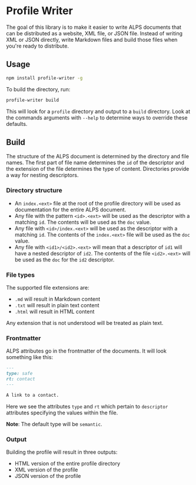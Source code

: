 # Profile Writer

The goal of this library is to make it easier to write ALPS documents that can be distributed as a website, XML file, or JSON file. Instead of writing XML or JSON directly, write Markdown files and build those files when you're ready to distribute.

## Usage

```sh
npm install profile-writer -g
```

To build the directory, run:

```sh
profile-writer build
```

This will look for a `profile` directory and output to a `build` directory. Look at the commands arguments with `--help` to determine ways to override these defaults.

## Build

The structure of the ALPS document is determined by the directory and file names. The first part of file name determines the `id` of the descriptor and the extension of the file determines the type of content. Directories provide a way for nesting descriptors.

### Directory structure

- An `index.<ext>` file at the root of the profile directory will be used as documentation for the entire ALPS document.
- Any file with the pattern `<id>.<ext>` will be used as the descriptor with a matching `id`. The contents will be used as the `doc` value.
- Any file with `<id>/index.<ext>` will be used as the descriptor with a matching `id`. The contents of the `index.<ext>` file will be used as the `doc` value.
- Any file with `<id1>/<id2>.<ext>` will mean that a descriptor of `id1` will have a nested descriptor of `id2`. The contents of the file `<id2>.<ext>` will be used as the `doc` for the `id2` descriptor.

### File types

The supported file extensions are:

- `.md` will result in Markdown content
- `.txt` will result in plain text content
- `.html` will result in HTML content

Any extension that is not understood will be treated as plain text.

### Frontmatter

ALPS attributes go in the frontmatter of the documents. It will look something like this:

```md
---
type: safe
rt: contact
---

A link to a contact.
```

Here we see the attributes `type` and `rt` which pertain to `descriptor` attributes specifying the values within the file.

**Note**: The default type will be `semantic`.

### Output

Building the profile will result in three outputs:

- HTML version of the entire profile directory
- XML version of the profile
- JSON version of the profile
